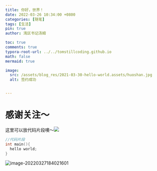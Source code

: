 ```yaml
---
title: 你好，世界！
date: 2022-03-26 10:34:00 +0800
categories: [随笔]
tags: [生活]
pin: true
author: 湾区书记汤姆

toc: true
comments: true
typora-root-url: ../../tomstillcoding.github.io
math: false
mermaid: true

image:
  src: /assets/blog_res/2021-03-30-hello-world.assets/huoshan.jpg
  alt: 签约成功


---
```


# 感谢关注～ 


这里可以放代码片段噢～![](/../Maki41.github.io/assets/blog_res/2022-3-29%20firstpost.assets/image_1645528679658_0.png)

```c++
//代码片段
int main(){
  hello world;
}
```

![image-20220327184021601](../../../../../%25E7%258E%258B%25E4%25B8%2580%25E5%2590%258D/Documents/GitHub/tomstillcoding.github.io/assets/2021-03-30-hello-world.assets/image-20220327184021601.png)